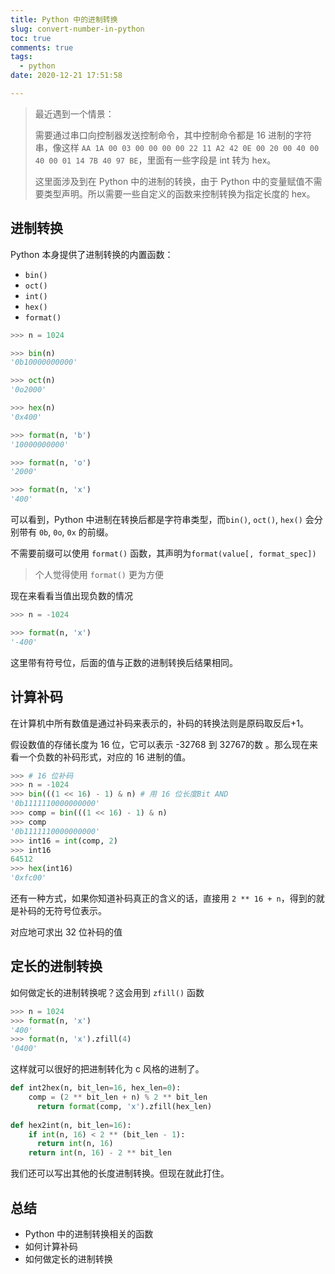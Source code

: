```yaml
---
title: Python 中的进制转换
slug: convert-number-in-python
toc: true
comments: true
tags:
  - python
date: 2020-12-21 17:51:58

---
```




> 最近遇到一个情景：
>
> 需要通过串口向控制器发送控制命令，其中控制命令都是 16 进制的字符串，像这样 `AA 1A 00 03 00 00 00 00 22 11 A2 42 0E 00 20 00 40 00 40 00 01 14 7B 40 97 BE`，里面有一些字段是 int 转为 hex。
>
> 这里面涉及到在 Python 中的进制的转换，由于 Python 中的变量赋值不需要类型声明。所以需要一些自定义的函数来控制转换为指定长度的 hex。

## 进制转换

Python 本身提供了进制转换的内置函数：

- `bin()`
-  `oct()`
-   `int()`
-  `hex()`
-  `format()`

```python
>>> n = 1024

>>> bin(n)
'0b10000000000'

>>> oct(n)
'0o2000'

>>> hex(n)
'0x400'

>>> format(n, 'b')
'10000000000'

>>> format(n, 'o')
'2000'

>>> format(n, 'x')
'400'
```

可以看到，Python 中进制在转换后都是字符串类型，而`bin()`, `oct()`, `hex()` 会分别带有 `0b`, `0o`, `0x` 的前缀。

不需要前缀可以使用 `format()` 函数，其声明为`format(value[, format_spec])`

> 个人觉得使用 `format()` 更为方便 

现在来看看当值出现负数的情况

~~~python
>>> n = -1024

>>> format(n, 'x')
'-400'
~~~

这里带有符号位，后面的值与正数的进制转换后结果相同。

## 计算补码

在计算机中所有数值是通过补码来表示的，补码的转换法则是原码取反后+1。

假设数值的存储长度为 16 位，它可以表示 -32768 到 32767的数 。那么现在来看一个负数的补码形式，对应的 16 进制的值。

```python
>>> # 16 位补码
>>> n = -1024
>>> bin(((1 << 16) - 1) & n) # 用 16 位长度Bit AND
'0b1111110000000000'
>>> comp = bin(((1 << 16) - 1) & n)
>>> comp
'0b1111110000000000'
>>> int16 = int(comp, 2)
>>> int16
64512
>>> hex(int16)
'0xfc00'
```

还有一种方式，如果你知道补码真正的含义的话，直接用 `2 ** 16 + n`，得到的就是补码的无符号位表示。

对应地可求出 32 位补码的值

## 定长的进制转换

如何做定长的进制转换呢？这会用到 `zfill()` 函数

```python
>>> n = 1024
>>> format(n, 'x')
'400'
>>> format(n, 'x').zfill(4)
'0400'

```

这样就可以很好的把进制转化为 c 风格的进制了。

```python
def int2hex(n, bit_len=16, hex_len=0):
  	comp = (2 ** bit_len + n) % 2 ** bit_len
	  return format(comp, 'x').zfill(hex_len)
  
def hex2int(n, bit_len=16):
  	if int(n, 16) < 2 ** (bit_len - 1):
      return int(n, 16)
    return int(n, 16) - 2 ** bit_len
```

我们还可以写出其他的长度进制转换。但现在就此打住。

## 总结

- Python 中的进制转换相关的函数
- 如何计算补码
- 如何做定长的进制转换